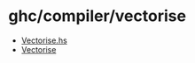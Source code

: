 # ghc/compiler/vectorise

- [Vectorise.hs](ghc/compiler/vectorise/Vectorise)
- [Vectorise](ghc/compiler/vectorise/Vectorise/)
